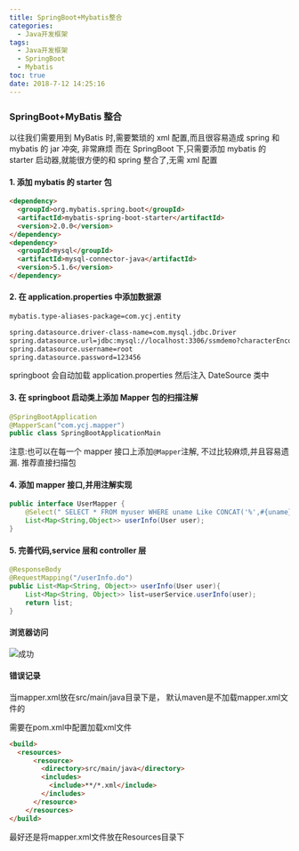 ```yaml
---
title: SpringBoot+Mybatis整合
categories:
  - Java开发框架
tags:
  - Java开发框架
  - SpringBoot
  - Mybatis
toc: true
date: 2018-7-12 14:25:16
---
```


### SpringBoot+MyBatis 整合

以往我们需要用到 MyBatis 时,需要繁琐的 xml 配置,而且很容易造成 spring 和 mybatis 的 jar 冲突, 非常麻烦
而在 SpringBoot 下,只需要添加 mybatis 的 starter 启动器,就能很方便的和 spring 整合了,无需 xml 配置

#### 1. 添加 mybatis 的 starter 包

```html
<dependency>
  <groupId>org.mybatis.spring.boot</groupId>
  <artifactId>mybatis-spring-boot-starter</artifactId>
  <version>2.0.0</version>
</dependency>
<dependency>
  <groupId>mysql</groupId>
  <artifactId>mysql-connector-java</artifactId>
  <version>5.1.6</version>
</dependency>
```

#### 2. 在 application.properties 中添加数据源

```txt
mybatis.type-aliases-package=com.ycj.entity

spring.datasource.driver-class-name=com.mysql.jdbc.Driver
spring.datasource.url=jdbc:mysql://localhost:3306/ssmdemo?characterEncoding=utf8
spring.datasource.username=root
spring.datasource.password=123456
```

springboot 会自动加载 application.properties 然后注入 DateSource 类中

#### 3. 在 springboot 启动类上添加 Mapper 包的扫描注解

```java
@SpringBootApplication
@MapperScan("com.ycj.mapper")
public class SpringBootApplicationMain
```

注意:也可以在每一个 mapper 接口上添加`@Mapper`注解, 不过比较麻烦,并且容易遗漏. 推荐直接扫描包

#### 4. 添加 mapper 接口,并用注解实现

```java
public interface UserMapper {
    @Select(" SELECT * FROM myuser WHERE uname Like CONCAT('%',#{uname},'%') ")
    List<Map<String,Object>> userInfo(User user);
}
```

#### 5. 完善代码,service 层和 controller 层

```java
@ResponseBody
@RequestMapping("/userInfo.do")
public List<Map<String, Object>> userInfo(User user){
    List<Map<String, Object>> list=userService.userInfo(user);
    return list;
}
```

#### 浏览器访问

![成功](success.png)

#### 错误记录

当mapper.xml放在src/main/java目录下是， 默认maven是不加载mapper.xml文件的

需要在pom.xml中配置加载xml文件

  ```html
  <build>
    <resources>
        <resource>
          <directory>src/main/java</directory>
          <includes>
            <include>**/*.xml</include>
          </includes>
        </resource>
      </resources>
  </build>
  ```

最好还是将mapper.xml文件放在Resources目录下
